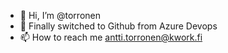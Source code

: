 - 👋 Hi, I’m @torronen
- 👀 Finally switched to Github from Azure Devops
- 📫 How to reach me antti.torronen@kwork.fi

<!---
torronen/torronen is a ✨ special ✨ repository because its `README.md` (this file) appears on your GitHub profile.
You can click the Preview link to take a look at your changes.
--->
